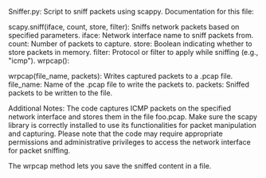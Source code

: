 Sniffer.py: Script to sniff packets using scappy.
Documentation for this file:

scapy.sniff(iface, count, store, filter): Sniffs network packets based on specified parameters.
iface: Network interface name to sniff packets from.
count: Number of packets to capture.
store: Boolean indicating whether to store packets in memory.
filter: Protocol or filter to apply while sniffing (e.g., "icmp").
wrpcap():

wrpcap(file_name, packets): Writes captured packets to a .pcap file.
file_name: Name of the .pcap file to write the packets to.
packets: Sniffed packets to be written to the file.

Additional Notes:
The code captures ICMP packets on the specified network interface and stores them in the file foo.pcap.
Make sure the scapy library is correctly installed to use its functionalities for packet manipulation and capturing.
Please note that the code may require appropriate permissions and administrative privileges to access the network interface for packet sniffing.

The wrpcap method lets you save the sniffed content in a file.
